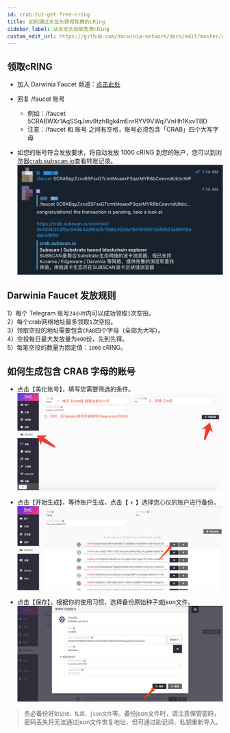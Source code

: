 ```yaml
---
id: crab-tut-get-free-cring
title: 如何通过水龙头获得免费的cRing
sidebar_label: 从水龙头获取免费cRing
custom_edit_url: https://github.com/darwinia-network/docs/edit/master/content/zh-CN/crab-tut-get-free-cring.md
---
```

## 领取cRING

- 加入 Darwinia Faucet 频道：[点击此处](https://t.me/DarwiniaFaucet)
- 回复 /faucet 账号
  - 例如：/faucet 5CRABWXr1AqSSqJwv9tzh8gk4mEnrRYV9VWq7VnHh1KxvTBD
  - 注意：/faucet 和 账号 之间有空格，账号必须包含「CRAB」四个大写字母

- 如您的账号符合发放要求，将自动发放 1000 cRING 到您的账户，您可以到浏览器[crab.subscan.io](https://crab.subscan.io/)查看转账记录。
 ![faucet-4](assets/faucet-4.png)

## Darwinia Faucet 发放规则

1）每个 Telegram 账号`24小时`内可以成功领取`1`次空投。  
2）每个crab网络地址最多领取`1`次空投。  
3）领取空投的地址需要包含`CRAB`四个字母（全部为大写）。  
4）空投每日最大发放量为`400`份，先到先得。  
5）每笔空投的数量为固定值：`1000` cRING。  

## 如何生成包含 CRAB 字母的账号

- 点击【美化账号】，填写您需要筛选的条件。
![faucet-1-cn](assets/faucet-1-cn.png)

- 点击【开始生成】，等待账户生成，点击【 + 】选择您心仪的账户进行备份。
![faucet-2-cn](assets/faucet-2-cn.png)

- 点击【保存】，根据你的使用习惯，选择备份原始种子或json文件。   
![faucet-3-cn](assets/faucet-3-cn.png)

> 务必备份好`助记词、私钥、json文件`等。备份json文件时，请注意保管密码，密码丢失将无法通过json文件恢复地址，但可通过助记词、私钥重新导入。